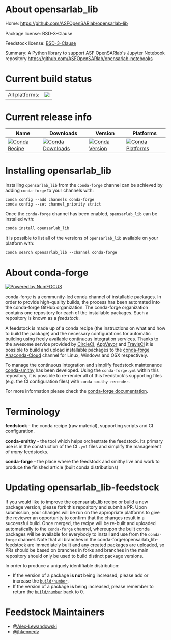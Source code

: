 About opensarlab_lib
====================

Home: https://github.com/ASFOpenSARlab/opensarlab-lib

Package license: BSD-3-Clause

Feedstock license: [BSD-3-Clause](https://github.com/conda-forge/opensarlab_lib-feedstock/blob/master/LICENSE.txt)

Summary: A Python library to support ASF OpenSARlab's Jupyter Notebook repository https://github.com/ASFOpenSARlab/opensarlab-notebooks

Current build status
====================


<table><tr><td>All platforms:</td>
    <td>
      <a href="https://dev.azure.com/conda-forge/feedstock-builds/_build/latest?definitionId=14617&branchName=master">
        <img src="https://dev.azure.com/conda-forge/feedstock-builds/_apis/build/status/opensarlab_lib-feedstock?branchName=master">
      </a>
    </td>
  </tr>
</table>

Current release info
====================

| Name | Downloads | Version | Platforms |
| --- | --- | --- | --- |
| [![Conda Recipe](https://img.shields.io/badge/recipe-opensarlab_lib-green.svg)](https://anaconda.org/conda-forge/opensarlab_lib) | [![Conda Downloads](https://img.shields.io/conda/dn/conda-forge/opensarlab_lib.svg)](https://anaconda.org/conda-forge/opensarlab_lib) | [![Conda Version](https://img.shields.io/conda/vn/conda-forge/opensarlab_lib.svg)](https://anaconda.org/conda-forge/opensarlab_lib) | [![Conda Platforms](https://img.shields.io/conda/pn/conda-forge/opensarlab_lib.svg)](https://anaconda.org/conda-forge/opensarlab_lib) |

Installing opensarlab_lib
=========================

Installing `opensarlab_lib` from the `conda-forge` channel can be achieved by adding `conda-forge` to your channels with:

```
conda config --add channels conda-forge
conda config --set channel_priority strict
```

Once the `conda-forge` channel has been enabled, `opensarlab_lib` can be installed with:

```
conda install opensarlab_lib
```

It is possible to list all of the versions of `opensarlab_lib` available on your platform with:

```
conda search opensarlab_lib --channel conda-forge
```


About conda-forge
=================

[![Powered by
NumFOCUS](https://img.shields.io/badge/powered%20by-NumFOCUS-orange.svg?style=flat&colorA=E1523D&colorB=007D8A)](https://numfocus.org)

conda-forge is a community-led conda channel of installable packages.
In order to provide high-quality builds, the process has been automated into the
conda-forge GitHub organization. The conda-forge organization contains one repository
for each of the installable packages. Such a repository is known as a *feedstock*.

A feedstock is made up of a conda recipe (the instructions on what and how to build
the package) and the necessary configurations for automatic building using freely
available continuous integration services. Thanks to the awesome service provided by
[CircleCI](https://circleci.com/), [AppVeyor](https://www.appveyor.com/)
and [TravisCI](https://travis-ci.com/) it is possible to build and upload installable
packages to the [conda-forge](https://anaconda.org/conda-forge)
[Anaconda-Cloud](https://anaconda.org/) channel for Linux, Windows and OSX respectively.

To manage the continuous integration and simplify feedstock maintenance
[conda-smithy](https://github.com/conda-forge/conda-smithy) has been developed.
Using the ``conda-forge.yml`` within this repository, it is possible to re-render all of
this feedstock's supporting files (e.g. the CI configuration files) with ``conda smithy rerender``.

For more information please check the [conda-forge documentation](https://conda-forge.org/docs/).

Terminology
===========

**feedstock** - the conda recipe (raw material), supporting scripts and CI configuration.

**conda-smithy** - the tool which helps orchestrate the feedstock.
                   Its primary use is in the construction of the CI ``.yml`` files
                   and simplify the management of *many* feedstocks.

**conda-forge** - the place where the feedstock and smithy live and work to
                  produce the finished article (built conda distributions)


Updating opensarlab_lib-feedstock
=================================

If you would like to improve the opensarlab_lib recipe or build a new
package version, please fork this repository and submit a PR. Upon submission,
your changes will be run on the appropriate platforms to give the reviewer an
opportunity to confirm that the changes result in a successful build. Once
merged, the recipe will be re-built and uploaded automatically to the
`conda-forge` channel, whereupon the built conda packages will be available for
everybody to install and use from the `conda-forge` channel.
Note that all branches in the conda-forge/opensarlab_lib-feedstock are
immediately built and any created packages are uploaded, so PRs should be based
on branches in forks and branches in the main repository should only be used to
build distinct package versions.

In order to produce a uniquely identifiable distribution:
 * If the version of a package **is not** being increased, please add or increase
   the [``build/number``](https://docs.conda.io/projects/conda-build/en/latest/resources/define-metadata.html#build-number-and-string).
 * If the version of a package **is** being increased, please remember to return
   the [``build/number``](https://docs.conda.io/projects/conda-build/en/latest/resources/define-metadata.html#build-number-and-string)
   back to 0.

Feedstock Maintainers
=====================

* [@Alex-Lewandowski](https://github.com/Alex-Lewandowski/)
* [@jhkennedy](https://github.com/jhkennedy/)

